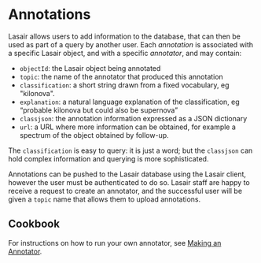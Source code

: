 # Annotations

Lasair allows users to add information to the database, that can then be used
as part of a query by another user. Each *annotation* is associated with a 
specific Lasair object, and with a specific *annotator*, and may 
contain:

* `objectId`: the Lasair object being annotated
* `topic`: the name of the annotator that produced this annotation
* `classification`: a short string drawn from a fixed vocabulary, eg "kilonova".
* `explanation`: a natural language explanation of the classification, eg “probable kilonova but could also be supernova”
* `classjson`: the annotation information expressed as a JSON dictionary
* `url`: a URL where more information can be obtained, for example
a spectrum of the object obtained by follow-up.

The `classification` is easy to query: it is just a word; but the `classjson` 
can hold complex information and querying is more sophisticated.

Annotations can be pushed to the Lasair database using the Lasair client,
however the user must be authenticated to do so. Lasair staff are happy to 
receive a request to create an annotator, and the successful user
will be given a `topic` name that allows them to upload annotations.

## Cookbook

For instructions on how to run your own annotator, see [Making an Annotator](../core_functions/make_annotator.html).

